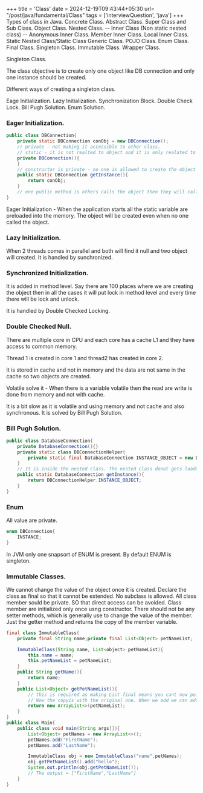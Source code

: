 +++
title = 'Class'
date = 2024-12-19T09:43:44+05:30
url= "/post/java/fundamental/Class"
tags = ['interviewQuestion', 'java']
+++
Types of class in Java.
Concrete Class.
Abstract Class.
Super Class and Sub Class.
Object Class.
Nested Class.
-- Inner Class (Non static nested class)
-- Anonymous Inner Class.
Member Inner Class.
Local Inner Class.
Static Nested Class/Static Class
Generic Class.
POJO Class.
Enum Class.
Final Class.
Singleton Class.
Immutable Class.
Wrapper Class.


Singleton Class.

The class objective is to create only one object like DB connection and only one instance should be created.

Different ways of creating a singleton class.

Eage Initialization.
Lazy Initialization.
Synchronization Block.
Double Check Lock.
Bill Pugh Solution.
Enum Solution.

### Eager Initialization.

```java
public class DBConnection{
    private static DBConnection conObj = new DBConnection();
    // private - not making it accessible to other class.
    // static - it is not realted to object and it is only realated to class.
    private DBConnection(){
    }
    // constructor is private - no one is allowed to create the object using the new keyword.
    public static DBConnection getInstance(){
        return conObj;
    }
    // one public method is others calls the object then they will call the method.
}
```

Eager Initialization - When the application starts all the static variable are preloaded into the memory. The object will be created even when no one called the object.

### Lazy Initialization.

When 2 threads comes in parallel and both will find it null and two object will created.
It is handled by sunchronized.

### Synchronized Initialization.

It is added in method level. Say there are 100 places where we are creating the object then in all the cases it will put lock in method level and every time there will be lock and unlock.

It is handled by Double Checked Locking.

### Double Checked Null.

There are multiple core in CPU and each core has a cache L1 and they have access to common memory.

Thread 1 is created in core 1 and thread2 has created in core 2.

It is stored in cache and not in memory and the data are not same in the cache so two objects are created.

Volatile solve it - When there is a variable volatile then the read are write is done from memory and not with cache.

It is a bit slow as it is volatile and using memory and not cache and also synchronous. It is solved by Bill Pugh Solution.

### Bill Pugh Solution.

```java
public class DatabaseConnection{
    private DatabaseConnection(){}
    private static class DBConnectionHelper{
        private static final DatabaseConnection INSTANCE_OBJECT = new DatabaseConnection;
    }
    // It is inside the nested class. The nested class donot gets loaded at the time initilization.
    public static DatabaseConnection getInstance(){
        return DBConnectionHelper.INSTANCE_OBJECT;
    }
}
```

### Enum

All value are private.

```java
enum DBConnection{
    INSTANCE;
}
```

In JVM only one snapsort of ENUM is present. By default ENUM is singleton.

### Immutable Classes.

We cannot change the value of the object once it is created.
Declare the class as final so that it cannot be extended. No subclass is allowed.
All class member sould be private. SO that direct access can be avoided.
Class member are initialized only once usng constructor.
There should not be any setter methods, which is generally use to change the value of the member.
Just the getter method and returns the copy of the member variable.

```java
final class ImmutableClass{
    private final String name;private final List<Object> petNameList;

    ImmutableClass(String name, List<object> petNameList){
        this.name = name;
        this.petNameList = petNameList;
    }
    public String getName(){
        return name;
    }
    public List<Object> getPetNameList(){
        // this is required as making List final means you cant now point it to new list but still can add, delete value in it so we send the copy of it.
        // Now the copyis with the original one. When we add we can add it to the list but it is immutable and we should not change so return the copy of the original list.
        return new ArrayList<>(petNameList);
    }
}
public class Main{
    public class void main(String args[]){
        List<Object> petNames = new ArrayList<>();
        petNames.add("FirstName");
        petNames.add("LastName");

        ImmutableClass obj = new ImmutableClass("name",petNames);
        obj.getPetNameList().add("hello");
        System.out.println(obj.getPetNameList());
        // The output = ["FirstName","LastName"]
    }
}
```